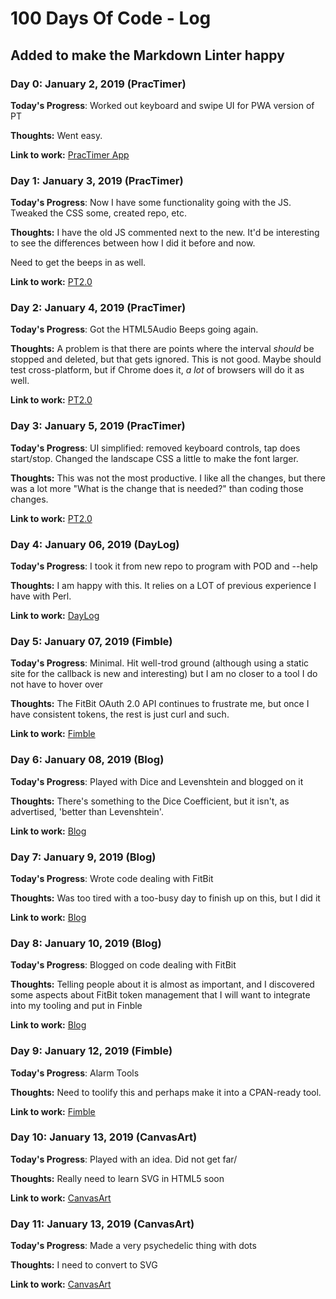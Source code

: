 # 100 Days Of Code - Log

## Added to make the Markdown Linter happy

### Day 0: January 2, 2019 (PracTimer)

**Today's Progress**: Worked out keyboard and swipe UI for PWA version of PT

**Thoughts:** Went easy.

**Link to work:** [PracTimer App](https://practimer.me/)

### Day 1: January 3, 2019 (PracTimer)

**Today's Progress**: Now I have some functionality going with the JS. Tweaked the CSS some, created repo, etc.

**Thoughts:** I have the old JS commented next to the new. It'd be interesting to see the differences between how I did it before and now.

Need to get the beeps in as well.

**Link to work:** [PT2.0](https://github.com/jacoby/PT2.0)

### Day 2: January 4, 2019 (PracTimer)

**Today's Progress**: Got the HTML5Audio Beeps going again.

**Thoughts:** A problem is that there are points where the interval _should_ be stopped and deleted, but that gets ignored. This is not good. Maybe should test cross-platform, but if Chrome does it, _a lot_ of browsers will do it as well.

**Link to work:** [PT2.0](https://github.com/jacoby/PT2.0)

### Day 3: January 5, 2019 (PracTimer)

**Today's Progress**: UI simplified: removed keyboard controls, tap does start/stop. Changed the landscape CSS a little to make the font larger.

**Thoughts:** This was not the most productive. I like all the changes, but there was a lot more "What is the change that is needed?" than coding those changes.

**Link to work:** [PT2.0](https://github.com/jacoby/PT2.0)


### Day 4: January 06, 2019 (DayLog)

**Today's Progress**: I took it from new repo to program with POD and --help

**Thoughts:** I am happy with this. It relies on a LOT of previous experience I have with Perl.

**Link to work:** [DayLog](https://github.com/jacoby/DayLog/)


### Day 5: January 07, 2019 (Fimble)

**Today's Progress**: Minimal. Hit well-trod ground (although using a static site for the callback is new and interesting) but I am no closer to a tool I do not have to hover over

**Thoughts:** The FitBit OAuth 2.0 API continues to frustrate me, but once I have consistent tokens, the rest is just curl and such.

**Link to work:** [Fimble](https://github.com/jacoby/Fimble)


### Day 6: January 08, 2019 (Blog)

**Today's Progress**: Played with Dice and Levenshtein and blogged on it

**Thoughts:** There's something to the Dice Coefficient, but it isn't, as advertised, 'better than Levenshtein'.

**Link to work:** [Blog](https://github.com/jacoby/jacoby.github.io)


### Day 7: January 9, 2019 (Blog)

**Today's Progress**: Wrote code dealing with FitBit

**Thoughts:** Was too tired with a too-busy day to finish up on this, but I did it 

**Link to work:** [Blog](https://jacoby.github.io/)


### Day 8: January 10, 2019 (Blog)

**Today's Progress**: Blogged on code dealing with FitBit

**Thoughts:** Telling people about it is almost as important, and I discovered some aspects about FitBit token management that I will want to integrate into my tooling and put in Finble

**Link to work:** [Blog](https://jacoby.github.io/)


### Day 9: January 12, 2019 (Fimble)

**Today's Progress**: Alarm Tools

**Thoughts:** Need to toolify this and perhaps make it into a CPAN-ready tool.

**Link to work:** [Fimble](https://github.com/jacoby/Fimble/)


### Day 10: January 13, 2019 (CanvasArt)

**Today's Progress**: Played with an idea. Did not get far/

**Thoughts:** Really need to learn SVG in HTML5 soon

**Link to work:** [CanvasArt](https://github.com/jacoby/CanvasArt/)


### Day 11: January 13, 2019 (CanvasArt)

**Today's Progress**: Made a very psychedelic thing with dots

**Thoughts:** I need to convert to SVG

**Link to work:** [CanvasArt](https://github.com/jacoby/CanvasArt)

